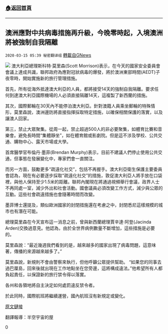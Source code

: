 ###  [:house:返回首頁](https://github.com/ourhimalayas/txt)
---

## 澳洲應對中共病毒措施再升級，今晚零時起，入境澳洲將被強制自我隔離
`2020-03-15 05:39 秘密翻译组` [轉載自GNews](https://gnews.org/zh-hant/141676/)

![](https://s3-ap-northeast-1.amazonaws.com/news.guo.offload.media/wp-content/uploads/2020/03/15053739/CF3E807B-E664-4DD0-9598-9B6A6C36710A.jpeg)
澳大利亞總理斯科特·莫里森(Scott Morrison)表示，在今天的國家安全委員會會議上達成共識，聯邦政府為應對冠狀病毒的爆發，將於澳洲東部時間(AEDT)子夜零時，開始實施新的旅行管理措施。

首先，所有從海外抵達澳大利亞的人員，都將接受14天的強制自我隔離。要求任何到達澳大利亞國際機場的人必須直接隔離14天，這複製了新西蘭的措施。

其次，國際郵輪在30天內不能停泊澳大利亞。針對澳籍人員乘坐郵輪的特殊情形，莫里森說，澳洲邊防將直接指揮採取特定措施，以確保相關保護的落實，以及讓澳人回家。

第三，禁止大眾聚集。從周一起，禁止超過500人的非必要聚集，如體育比賽和音樂會。避免長時間“集體靜坐”，如在體育館或影劇院。但是這不涉及學校、公共交通、購物中心、露天市場或大學。

首席醫學官布倫丹·墨菲(Brendan Murphy)表示，目前不建議人們停止使用公共交通，但事態在發展變化中，專家們會一直關注。

而另一方面，鼓勵更多“疏遠化社交”，包括不再握手。澳大利亞衛生保護主要委員會認為，現在有必要逐步採取“疏遠化社交”的措施，敦促澳大利亞人將手放在口袋裡，與他人保持至少1.5米的距離。聯邦內閣現在將通過視頻舉行會議，政界人士不再同處一室，減少外出和社會活動。國會議員必須改變工作方式，減少與公眾的互動。這些社會疏遠措施也會隨著時間而改變。

墨菲博士還提及，類似歐洲國家的封閉措施還在考慮之中，封閉悉尼這樣規模的城市也有潛在可能。

總理莫里森在今天宣布這一消息之前，曾與新西蘭總理賈辛達·阿登(Jacinda Arden)交換過意見。他認為，由於全世界病例數量不斷增加，這些措施是必要的。

莫里森說：“最近幾週我們看到的是，越來越多的國家出現了病毒問題，這意味著，傳播的來源越來越多了。”

莫里森說，新規則不會由警察來執行，但他呼籲公眾提供幫助。 “如果您的同事去過巴厘島，回來後就出現在工作地點坐在您旁邊，這將構成違法。”他希望所有人都負起責任，以保證新的旅行禁令得以落實。

各州和各領地將自主決定如何處罰違反禁令者。

於此同時，國際航班將繼續運營，國內航班沒有新規定或變化。

[原文鏈接](https://www.abc.net.au/news/2020-03-15/coronavirus-covid19-self-isolation-announced-for-australia/12057772)

翻譯報導：半空宇宙的屋

0
